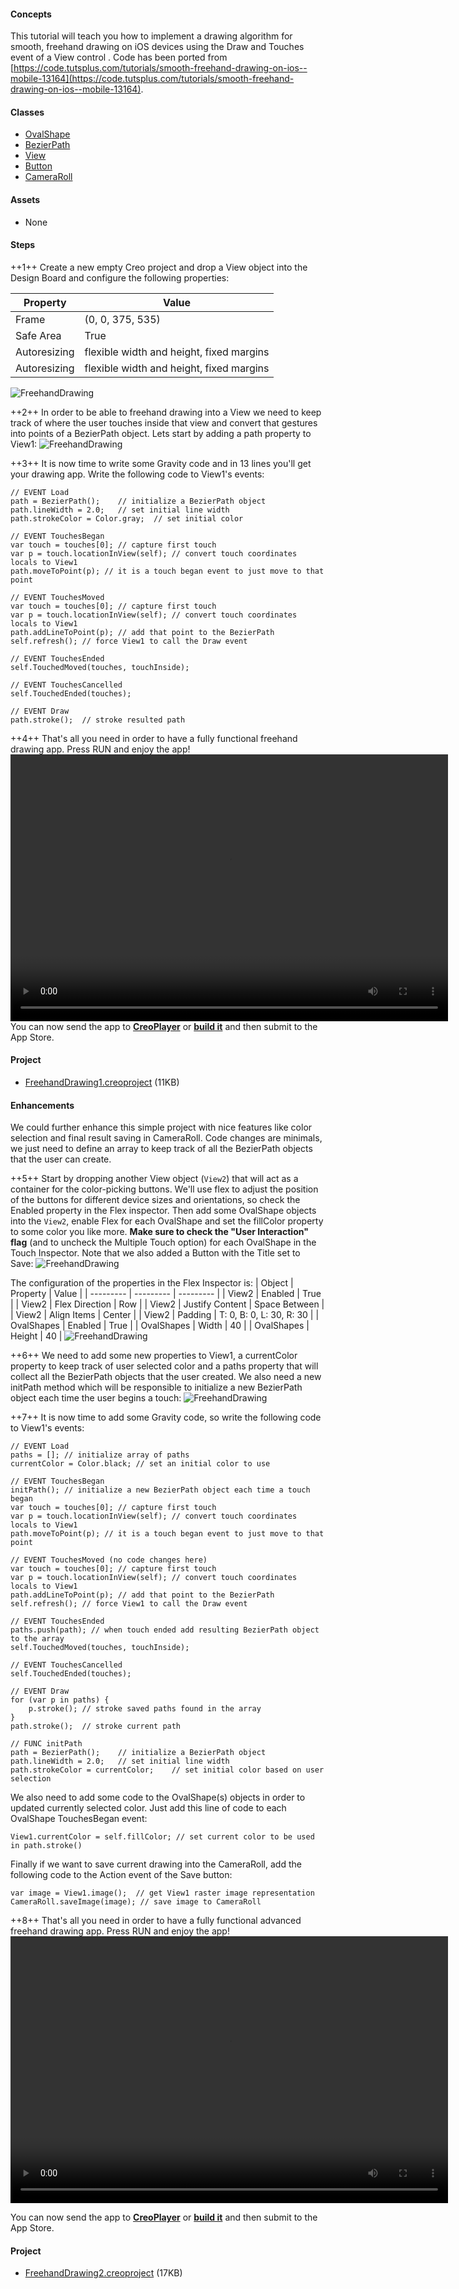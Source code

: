 #### Concepts
This tutorial will teach you how to implement a drawing algorithm for smooth, freehand drawing on iOS devices using the Draw and Touches event of a View control . Code has been ported from [https://code.tutsplus.com/tutorials/smooth-freehand-drawing-on-ios--mobile-13164](https://code.tutsplus.com/tutorials/smooth-freehand-drawing-on-ios--mobile-13164).

#### Classes
* [OvalShape](../classes/OvalShape.md)
* [BezierPath](../classes/BezierPath.md)
* [View](../classes/View.md)
* [Button](../classes/Button.md)
* [CameraRoll](../classes/CameraRoll.md)

#### Assets
* None

#### Steps
++1++ Create a new empty Creo project and drop a View object into the Design Board and configure the following properties:

| Property | Value |
| --------- | --------- |
| Frame | (0, 0, 375, 535) |
| Safe Area | True |
| Autoresizing | flexible width and height, fixed margins |
| Autoresizing | flexible width and height, fixed margins |

![FreehandDrawing](../images/tutorials/freehand-drawing-2-1.png)

++2++ In order to be able to freehand drawing into a View we need to keep track of where the user touches inside that view and convert that gestures into points of a BezierPath object. Lets start by adding a path property to View1:
![FreehandDrawing](../images/tutorials/freehand-drawing-2-2.png)

++3++ It is now time to write some Gravity code and in 13 lines you'll get your drawing app. Write the following code to View1's events:
```
// EVENT Load
path = BezierPath();	// initialize a BezierPath object
path.lineWidth = 2.0;	// set initial line width
path.strokeColor = Color.gray;	// set initial color

// EVENT TouchesBegan
var touch = touches[0];	// capture first touch
var p = touch.locationInView(self); // convert touch coordinates locals to View1
path.moveToPoint(p); // it is a touch began event to just move to that point

// EVENT TouchesMoved
var touch = touches[0];	// capture first touch
var p = touch.locationInView(self);	// convert touch coordinates locals to View1
path.addLineToPoint(p);	// add that point to the BezierPath
self.refresh(); // force View1 to call the Draw event

// EVENT TouchesEnded
self.TouchedMoved(touches, touchInside);

// EVENT TouchesCancelled
self.TouchedEnded(touches);

// EVENT Draw
path.stroke();	// stroke resulted path
```

++4++ That's all you need in order to have a fully functional freehand drawing app. Press RUN and enjoy the app!
<video class="creovideo" width="700" height="427" autoplay loop controls>
<source src="../documentation/docs/images/tutorials/freehand-drawing-2-3.m4v" type="video/mp4">
</video>
You can now send the app to **[CreoPlayer](../creo/creoplayer.md)** or **[build it](../creo/build-your-app.md)** and then submit to the App Store.

#### Project
* [FreehandDrawing1.creoproject]({{github_raw_link}}/assets/FreehandDrawing1.zip) (11KB)


#### Enhancements
We could further enhance this simple project with nice features like color selection and final result saving in CameraRoll. Code changes are minimals, we just need to define an array to keep track of all the BezierPath objects that the user can create.

++5++ Start by dropping another View object (`View2`) that will act as a container for the color-picking buttons. We'll use flex to adjust the position of the buttons for different device sizes and orientations, so check the Enabled property in the Flex inspector.
Then add some OvalShape objects into the `View2`, enable Flex for each OvalShape and set the fillColor property to some color you like more. **Make sure to check the "User Interaction" flag** (and to uncheck the Multiple Touch option) for each OvalShape in the Touch Inspector.
Note that we also added a Button with the Title set to Save:
![FreehandDrawing](../images/tutorials/freehand-drawing-4.png)

The configuration of the properties in the Flex Inspector is:
| Object | Property | Value |
| --------- | --------- | --------- |
| View2 | Enabled | True |
| View2 | Flex Direction | Row |
| View2 | Justify Content | Space Between |
| View2 | Align Items | Center |
| View2 | Padding | T: 0, B: 0, L: 30, R: 30 |
| OvalShapes | Enabled | True |
| OvalShapes | Width | 40 |
| OvalShapes | Height | 40 |
![FreehandDrawing](../images/tutorials/freehand-drawing-4b.png)

++6++ We need to add some new properties to View1, a currentColor property to keep track of user selected color and a paths property that will collect all the BezierPath objects that the user created. We also need a new initPath method which will be responsible to initialize a new BezierPath object each time the user begins a touch:
![FreehandDrawing](../images/tutorials/freehand-drawing-5.png)

++7++ It is now time to add some Gravity code, so write the following code to View1's events:
```
// EVENT Load
paths = []; // initialize array of paths
currentColor = Color.black; // set an initial color to use

// EVENT TouchesBegan
initPath(); // initialize a new BezierPath object each time a touch began
var touch = touches[0];	// capture first touch
var p = touch.locationInView(self); // convert touch coordinates locals to View1
path.moveToPoint(p); // it is a touch began event to just move to that point

// EVENT TouchesMoved (no code changes here)
var touch = touches[0];	// capture first touch
var p = touch.locationInView(self);	// convert touch coordinates locals to View1
path.addLineToPoint(p);	// add that point to the BezierPath
self.refresh(); // force View1 to call the Draw event

// EVENT TouchesEnded
paths.push(path); // when touch ended add resulting BezierPath object to the array
self.TouchedMoved(touches, touchInside);

// EVENT TouchesCancelled
self.TouchedEnded(touches);

// EVENT Draw
for (var p in paths) {
	p.stroke(); // stroke saved paths found in the array
}
path.stroke();	// stroke current path

// FUNC initPath
path = BezierPath();	// initialize a BezierPath object
path.lineWidth = 2.0;	// set initial line width
path.strokeColor = currentColor;	// set initial color based on user selection
```

We also need to add some code to the OvalShape(s) objects in order to updated currently selected color. Just add this line of code to each OvalShape TouchesBegan event:
```
View1.currentColor = self.fillColor; // set current color to be used in path.stroke()
```

Finally if we want to save current drawing into the CameraRoll, add the following code to the Action event of the Save button:
```
var image = View1.image();	// get View1 raster image representation
CameraRoll.saveImage(image); // save image to CameraRoll
```

++8++ That's all you need in order to have a fully functional advanced freehand drawing app. Press RUN and enjoy the app!
<video class="creovideo" width="700" height="427" autoplay loop controls>
<source src="../documentation/docs/images/tutorials/freehand-drawing-2-6.m4v" type="video/mp4">
</video>

You can now send the app to **[CreoPlayer](../creo/creoplayer.md)** or **[build it](../creo/build-your-app.md)** and then submit to the App Store.

#### Project
* [FreehandDrawing2.creoproject]({{github_raw_link}}/assets/FreehandDrawing2.zip) (17KB)
